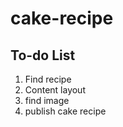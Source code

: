 # cake-recipe

## To-do List

1. Find recipe
2. Content layout
3. find image
4. publish cake recipe
